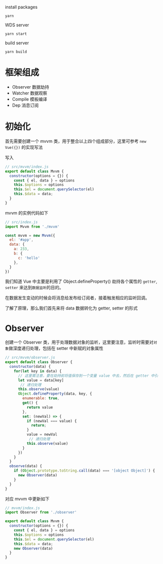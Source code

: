 install packages

```
yarn
```

WDS server

```
yarn start
```

build server

```
yarn build
```
# 框架组成

* Observer 数据劫持
* Watcher 数据观察
* Compile 模板编译
* Dep 消息订阅

# 初始化

首先需要创建一个 mvvm 类，用于整合以上四个组成部分，这里可参考 `new Vue({})` 的实现写法

写入

```js
// src/mvvm/index.js
export default class Mvvm {
  constructor(options = {}) {
    const { el, data } = options
    this.$options = options
    this.$el = document.querySelector(el)
    this.$data = data;
  }
}
```

mvvm 的实例代码如下

```js
// src/index.js
import Mvvm from './mvvm'

const mvvm = new Mvvm({
  el: '#app',
  data: {
    a: 233,
    b: {
      c: 'hello'
    },
  }
})
```

我们知道 Vue 中主要是利用了 Object.defineProperty() 劫持各个属性的 `getter`, `setter` 来达到`数据监听`的目的。

在数据发生变动的时候会将消息给发布给订阅者，接着触发相应的监听回调。

了解了原理，那么我们首先来将 data 数据转化为 getter, setter 的形式

# Observer

创建一个 Observer 类，用于处理数据对象的监听，这里要注意，监听时需要对`对象`做深度递归处理，包括在 setter 中新赋的对象属性

```js
// src/mvvm/observer.js
export default class Observer {
  constructor(data) {
    for(let key in data) {
      // 这里需注意，要在劫持前将值保存到一个变量 value 中去，然后在 getter 中引用，切忌直接返回 data[key]，否则会爆栈
      let value = data[key]
       // 递归处理
      this.observe(value)
      Object.defineProperty(data, key, {
        enumerable: true,
        get() {
          return value
        },
        set: (newVal) => {
          if (newVal === value) {
            return;
          }
          value = newVal
           // 递归处理
          this.observe(value)
        }
      })
    }
  }
  observe(data) {
    if (Object.prototype.toString.call(data) === '[object Object]') {
      new Observer(data)
    }
  }
}
```

对应 mvvm 中更新如下

```js
// mvvm/index.js
import Observer from './observer'

export default class Mvvm {
  constructor(options = {}) {
    const { el, data } = options
    this.$options = options
    this.$el = document.querySelector(el)
    this.$data = data;
    new Observer(data)
  }
}

```
